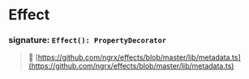 # Effect
### signature: `Effect(): PropertyDecorator`

> :file_folder: [https://github.com/ngrx/effects/blob/master/lib/metadata.ts](https://github.com/ngrx/effects/blob/master/lib/metadata.ts)